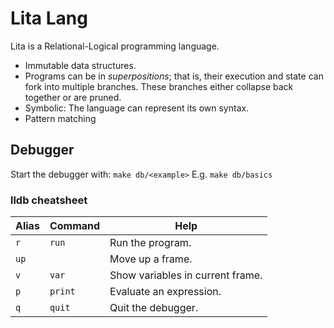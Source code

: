 # Lita Lang

Lita is a Relational-Logical programming language.

* Immutable data structures.
* Programs can be in _superpositions_; that is, their execution and
state can fork into multiple branches. These branches either collapse back
together or are pruned.
* Symbolic: The language can represent its own syntax.
* Pattern matching


## Debugger

Start the debugger with: `make db/<example>` E.g. `make db/basics`

### lldb cheatsheet

| Alias | Command | Help                             |
| ----- | ------- | -------------------------------- |
| `r`   | `run`   | Run the program.                 |
| `up`  |         | Move up a frame.                 |
| `v`   | `var`   | Show variables in current frame. |
| `p`   | `print` | Evaluate an expression.          |
| `q`   | `quit`  | Quit the debugger.               |
